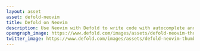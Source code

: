 ```yaml
---
layout: asset
asset: defold-neovim
title: Defold on Neovim
description: Use Neovim with Defold to write code with autocomplete and to build and run your project.
opengraph_image: https://www.defold.com/images/assets/defold-neovim-thumb.png
twitter_image: https://www.defold.com/images/assets/defold-neovim-thumb.png
---
```

